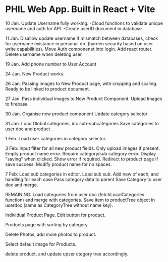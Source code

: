# PHIL Web App. Built in React + Vite
10 Jan.
Update Username fully working. 
-Cloud functions to validate unique username and auth for API. 
-Create userID document in database.

11 Jan.
Disallow update username if mismatch between databases, check for username existance in personal db. (harden security based on user write capabilities).
Move Auth componenet into login.
Add react router.
Delete username when deleting user.

19 Jan.
Add phone number to User Account

24 Jan.
New Product works.

26 Jan.
Passing images to New Product page, with cropping and scaling. Ready to be linked to product document.

27 Jan.
Pass individual images to New Product Component. Upload Images to firebase

30 Jan.
Organise new product component
Update category selector

31 Jan.
Load Global categories, inc sub-subcategories
Save categories to user doc and product

1 Feb.
Load user categories in category selector.

3 Feb:
Input filter for all new product fields. Only upload images if present. Empty product name error. Require category/sub category error. Display "saving" when clicked. Show error if required. Redirect to product page if save success. Modify product name for no spaces.

7 Feb:
Load sub categories in editor.
Load sub sub.
Add new of each, and handling for each case
Pass category data to parent
Save Category to user doc and merge.

REMAINING:
Load categories from user doc (fetchLocalCategories function) and merge with categories.
Save item to productTree object in userdoc (same as CategoryTree without name key).

Individual Product Page.
Edit button for product.

Products page with sorting by category.

Delete Photos, add more photos to product.

Select default image for Products.

delete product, and update upser ctegory tree accordingly.
